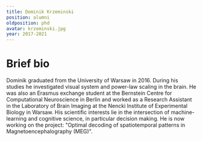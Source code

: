 ```yaml
---
title: Dominik Krzeminski
position: alumni
oldposition: phd
avatar: krzeminski.jpg
year: 2017-2021
---
```


# Brief bio
Dominik graduated from the University of Warsaw in 2016. During his studies he investigated visual system and power-law scaling in the brain. He was also an Erasmus exchange student at the Bernstein Centre for Computational Neuroscience in Berlin and worked as a Research Assistant in the Laboratory of Brain Imaging at the Nencki Institute of Experimental Biology in Warsaw. His scientific interests lie in the intersection of machine-learning and cognitive science, in particular decision making. He is now working on the project: "Optimal decoding of spatiotemporal patterns in Magnetoencephalography (MEG)".
